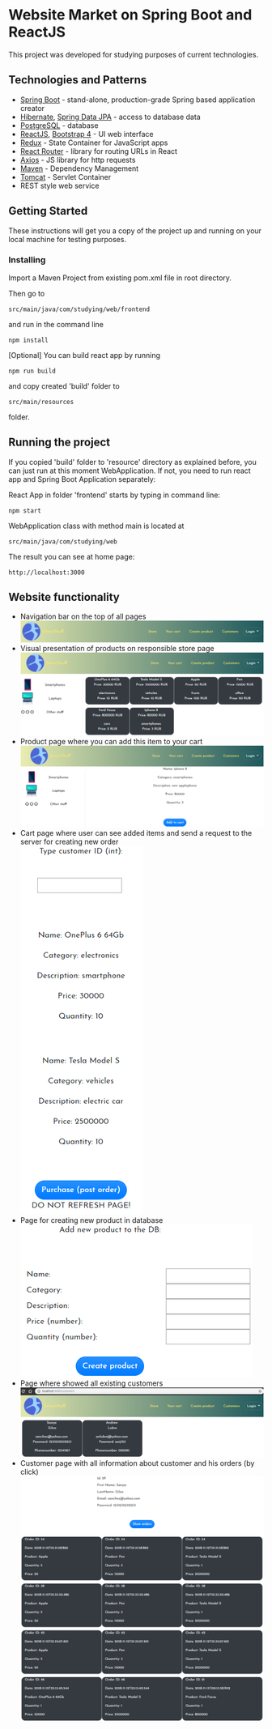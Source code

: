 # Website Market on Spring Boot and ReactJS

This project was developed for studying purposes of current technologies. 

## Technologies and Patterns

* [Spring Boot](http://spring.io/projects/spring-boot) - stand-alone, production-grade Spring based application creator
* [Hibernate](http://hibernate.org/), [Spring Data JPA](http://spring.io/projects/spring-data-jpa#overview) - access to database data
* [PostgreSQL](https://www.postgresql.org/) - database
* [ReactJS](https://reactjs.org/), [Bootstrap 4](https://getbootstrap.com/) - UI web interface
* [Redux](https://redux.js.org/) - State Container for JavaScript apps
* [React Router](https://reacttraining.com/react-router/web/guides/quick-start) - library for routing URLs in React
* [Axios](https://github.com/axios/axios) - JS library for http requests
* [Maven](https://maven.apache.org/) - Dependency Management
* [Tomcat](http://tomcat.apache.org/) - Servlet Container
* REST style web service




## Getting Started

These instructions will get you a copy of the project up and running on your local machine for testing purposes. 

### Installing

Import a Maven Project from existing pom.xml file in root directory.

Then go to 
```
src/main/java/com/studying/web/frontend
```
 and run in the command line
```
npm install
```

[Optional] You can build react app by running 
```
npm run build
```

and copy created 'build' folder to 
```
src/main/resources
```
folder.

## Running the project
If you copied 'build' folder to 'resource' directory as explained before, you can just run at this moment WebApplication.
If not, you need to run react app and Spring Boot Application separately:

React App in folder 'frontend' starts by typing in command line:
```
npm start
```
WebApplication class with method main is located at 
```
src/main/java/com/studying/web
```

The result you can see at home page:
```
http://localhost:3000
```

## Website functionality

* Navigation bar on the top of all pages  
![navbar](screenshots/navbar.png)
* Visual presentation of products on responsible store page  
![Products](screenshots/store-page.png)
* Product page where you can add this item to your cart  
![Product Page](screenshots/product-page.png)
* Cart page where user can see added items and send a request to the server for creating new order  
![Cart](screenshots/cart.png)
* Page for creating new product in database  
![Create Product](screenshots/create-product-page.png)
* Page where showed all existing customers  
![Customers](screenshots/customers-page.png)
* Customer page with all information about customer and his orders (by click)  
![Customer page with orders](screenshots/customer-page.png)